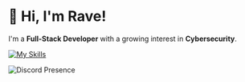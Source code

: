 # 👋 Hi, I'm Rave!

I'm a **Full-Stack Developer** with a growing interest in **Cybersecurity**.

[![My Skills](https://skillicons.dev/icons?i=laravel,php,flutter,git,php)](https://skillicons.dev)

![Discord Presence](https://lanyard.cnrad.dev/api/922600200743313428)

